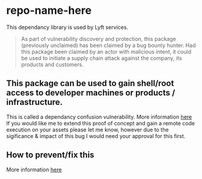 # repo-name-here
This dependancy library is used by Lyft services. 
> As part of vulnerability discovery and protection, this package (previously unclaimed) has been claimed by a bug bounty hunter. Had this package been claimed by an actor with malicious intent, it could be used to initiate a supply chain attack against the company, its products and customers.

## This package can be used to gain shell/root access to developer machines or products / infrastructure. 
This is called a dependancy confusion vulnerability. More information [here](https://medium.com/@alex.birsan/dependency-confusion-4a5d60fec610)
If you would like me to extend this proof of concept and gain a remote code execution on your assets please let me know, however due to the sigificance & impact of this bug I would need your approval for this first. 

## How to prevent/fix this
More information [here](https://www.ox.security/understanding-and-preventing-dependency-confusion-attacks/)

